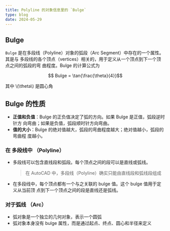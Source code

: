 ```yaml
---
title: Polyline 的对象信息里的 `Bulge`
type: blog
date: 2024-05-29
---
```


## Bulge

`Bulge` 是在多段线（Polyline）对象的弧段（Arc Segment）中存在的一个属性。其是与
多段线的各个顶点（vertices）相关的，用于定义从一个顶点到下一个顶点之间的弧段的弯
曲程度。Bulge 的计算公式为

```math
 Bulge = \tan{\frac{\theta}{4}}
```

其中 \\(\theta\\) 是圆心角

## Bulge 的性质

- **正值和负值**：Bulge 的正负值决定了弧的方向。如果 Bulge 是正值，弧段逆时针方
  向弯曲；如果是负值，弧段顺时针方向弯曲。
- **值的大小**：Bulge 的绝对值越大，弧段的弯曲程度越大；绝对值越小，弧段的弯曲程
  度越小。

### 在 多段线中 （Polyline）

- 多段线可以包含直线段和弧段。每个顶点之间的段可以是直线或弧线。

  > 在 AutoCAD 中，多段线（Polyline）确实只能由直线段和弧线段组成

- 在多段线中，每个顶点都有一个与之关联的 bulge 值。这个 bulge 值用于定义从当前顶
  点到下一个顶点之间的段是直线还是弧线。

### 对于弧线 （Arc）

- 弧对象是一个独立的几何对象，表示一个圆弧
- 弧对象本身没有 bulge 属性，而是通过起点、终点、圆心和半径来定义

